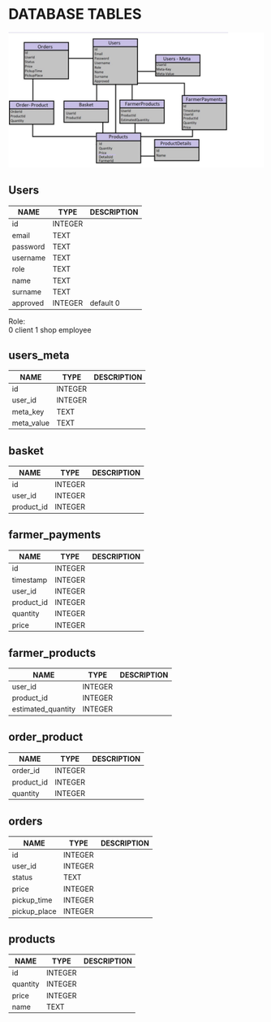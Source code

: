 # DATABASE TABLES

![Database](https://github.com/SE-P10/SPG/blob/master/Documentation/ERD.jpg?raw=true)

## Users
|NAME|TYPE|DESCRIPTION|
|---|---|---|
|id|INTEGER||
|email|TEXT||
|password|TEXT||
|username|TEXT||
|role|TEXT||
|name|TEXT||
|surname|TEXT||
|approved|INTEGER|default 0|

Role:<br>
0 client
1 shop employee

## users_meta
|NAME|TYPE|DESCRIPTION|
|---|---|---|
|id|INTEGER||
|user_id|INTEGER||
|meta_key|TEXT||
|meta_value|TEXT||

## basket
|NAME|TYPE|DESCRIPTION|
|---|---|---|
|id|INTEGER||
|user_id|INTEGER||
|product_id|INTEGER||

## farmer_payments
|NAME|TYPE|DESCRIPTION|
|---|---|---|
|id|INTEGER||
|timestamp|INTEGER||
|user_id|INTEGER||
|product_id|INTEGER||
|quantity|INTEGER||
|price|INTEGER||

## farmer_products
|NAME|TYPE|DESCRIPTION|
|---|---|---|
|user_id|INTEGER||
|product_id|INTEGER||
|estimated_quantity|INTEGER||

## order_product
|NAME|TYPE|DESCRIPTION|
|---|---|---|
|order_id|INTEGER||
|product_id|INTEGER||
|quantity|INTEGER||

## orders
|NAME|TYPE|DESCRIPTION|
|---|---|---|
|id|INTEGER||
|user_id|INTEGER||
|status|TEXT||
|price|INTEGER||
|pickup_time|INTEGER||
|pickup_place|INTEGER||

## products
|NAME|TYPE|DESCRIPTION|
|---|---|---|
|id|INTEGER||
|quantity|INTEGER||
|price|INTEGER||
|name|TEXT||



